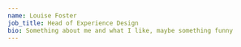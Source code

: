 ```yaml
---
name: Louise Foster
job_title: Head of Experience Design
bio: Something about me and what I like, maybe something funny
---
```

